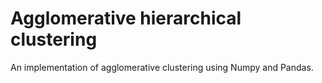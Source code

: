 # Agglomerative hierarchical clustering
An implementation of agglomerative clustering using Numpy and Pandas.

